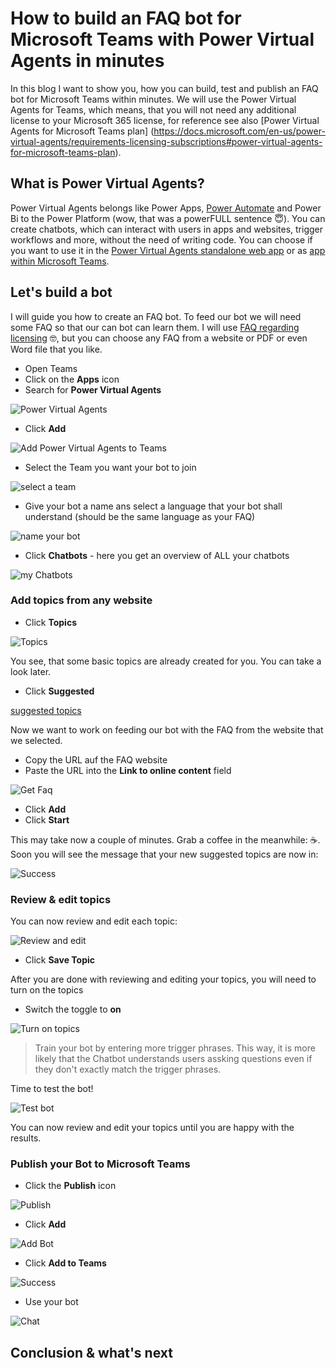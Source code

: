 # How to build an FAQ bot for Microsoft Teams with Power Virtual Agents in minutes

In this blog I want to show you, how you can build, test and publish an FAQ bot for Microsoft Teams within minutes. We will use the Power Virtual Agents for Teams, which means, that you will not need any additional license to your Microsoft 365 license, for reference see also [Power Virtual Agents for Microsoft Teams plan] (https://docs.microsoft.com/en-us/power-virtual-agents/requirements-licensing-subscriptions#power-virtual-agents-for-microsoft-teams-plan). 

## What is Power Virtual Agents?

Power Virtual Agents belongs like Power Apps, [Power Automate](https://flow.microsoft.com) and Power Bi to the Power Platform (wow, that was a powerFULL sentence 😇). You can create chatbots, which can interact with users in apps and websites, trigger workflows and more, without the need of writing code. You can choose if you want to use it in the [Power Virtual Agents standalone web app](https://powerva.microsoft.com) or as [app within Microsoft Teams](https://aka.ms/PVAForTeams).

## Let's build a bot

I will guide you how to create an FAQ bot. To feed our bot we will need some FAQ so that our can bot can learn them. I will use [FAQ regarding licensing](https://docs.microsoft.com/en-us/power-platform/admin/powerapps-flow-licensing-faq) 🤓, but you can choose any FAQ from a website or PDF or even Word file that you like. 

* Open Teams
* Click on the **Apps** icon
* Search for **Power Virtual Agents**

![Power Virtual Agents](https://github.com/LuiseFreese/blog/blob/main/media/how-to-build-a-faq-bot/pva-teams.png)

* Click **Add**

![Add Power Virtual Agents to Teams](https://github.com/LuiseFreese/blog/blob/main/media/how-to-build-a-faq-bot/add-pva.png)

* Select the Team you want your bot to join

![select a team](https://github.com/LuiseFreese/blog/blob/main/media/how-to-build-a-faq-bot/pva-create.png)

* Give your bot a name ans select a language that your bot shall understand (should be the same language as your FAQ)

![name your bot](https://github.com/LuiseFreese/blog/blob/main/media/how-to-build-a-faq-bot/pva-create2.png)

* Click **Chatbots** - here you get an overview of ALL your chatbots

![my Chatbots](https://github.com/LuiseFreese/blog/blob/main/media/how-to-build-a-faq-bot/my-chatsbots.png)

### Add topics from any website

* Click **Topics**

![Topics](https://github.com/LuiseFreese/blog/blob/main/media/how-to-build-a-faq-bot/topics.png)

You see, that some basic topics are already created for you. You can take a look later. 

* Click **Suggested**

[suggested topics](https://github.com/LuiseFreese/blog/blob/main/media/how-to-build-a-faq-bot/suggested.png)

Now we want to work on feeding our bot with the FAQ from the website that we selected. 

* Copy the URL auf the FAQ website
* Paste the URL into the **Link to online content** field

![Get Faq](https://github.com/LuiseFreese/blog/blob/main/media/how-to-build-a-faq-bot/getfaq.png)

* Click **Add**
* Click **Start**

This may take now a couple of minutes. Grab a coffee in the meanwhile: ☕. Soon you will see the message that your new suggested topics are now in: 

![Success](https://github.com/LuiseFreese/blog/blob/main/media/how-to-build-a-faq-bot/success.png)

### Review & edit topics

You can now review and edit each topic: 

![Review and edit](https://github.com/LuiseFreese/blog/blob/main/media/how-to-build-a-faq-bot/edit-topics.png)

* Click **Save Topic**

After you are done with reviewing and editing your topics, you will need to turn on the topics

* Switch the toggle to **on**

![Turn on topics](https://github.com/LuiseFreese/blog/blob/main/media/how-to-build-a-faq-bot/turn-on.png)

> Train your bot by entering more trigger phrases. This way, it is more likely that the Chatbot understands users assking questions even if they don't exactly match the trigger phrases. 

Time to test the bot! 

![Test bot](https://github.com/LuiseFreese/blog/blob/main/media/how-to-build-a-faq-bot/end-conversation.png)

You can now review and edit your topics until you are happy with the results. 

### Publish your Bot to Microsoft Teams

* Click the **Publish** icon

![Publish](https://github.com/LuiseFreese/blog/blob/main/media/how-to-build-a-faq-bot/publish.png)

* Click **Add**

![Add Bot](https://github.com/LuiseFreese/blog/blob/main/media/how-to-build-a-faq-bot/add.png)

* Click **Add to Teams**

![Success](https://github.com/LuiseFreese/blog/blob/main/media/how-to-build-a-faq-bot/publish-bot.png)

* Use your bot

![Chat](https://github.com/LuiseFreese/blog/blob/main/media/how-to-build-a-faq-bot/chat.png)

## Conclusion & what's next
